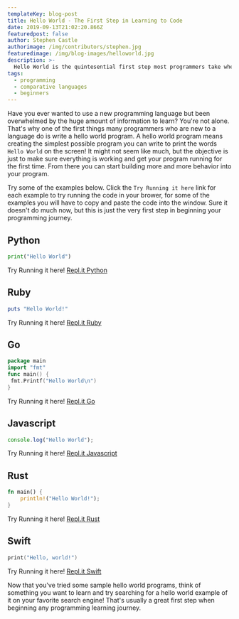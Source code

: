```yaml
---
templateKey: blog-post
title: Hello World - The First Step in Learning to Code
date: 2019-09-13T21:02:20.866Z
featuredpost: false
author: Stephen Castle
authorimage: /img/contributors/stephen.jpg
featuredimage: /img/blog-images/helloworld.jpg
description: >-
  Hello World is the quintesential first step most programmers take when learning a new topic. Let's look at hello world examples for 6 common programming languages.
tags:
  - programming
  - comparative languages
  - beginners
---
```


Have you ever wanted to use a new programming language but been overwhelmed by the huge amount of information to learn? You're not alone.
That's why one of the first things many programmers who are new to a language do is write a hello world program. A hello world program means
creating the simplest possible program you can write to print the words `Hello World` on the screen! It might not seem like much, but the objective is just
to make sure everything is working and get your program running for the first time. From there you can start building more and more behavior into your program.

Try some of the examples below. Click the `Try Running it here` link for each example to try running the code in your brower, for some of the examples you will have to copy and paste the code into the window.
Sure it doesn't do much now, but this is just the very first step in beginning your programming journey.

## Python

```python
print("Hello World")
```

Try Running it here! [Repl.it Python](https://repl.it/languages/python)

## Ruby

```ruby
puts "Hello World!"
```

Try Running it here! [Repl.it Ruby](https://repl.it/languages/ruby)

## Go

```go
package main
import "fmt"
func main() {
 fmt.Printf("Hello World\n")
}
```

Try Running it here! [Repl.it Go](https://repl.it/languages/go)

## Javascript

```javascript
console.log("Hello World");
```

Try Running it here! [Repl.it Javascript](https://repl.it/languages/javascript)

## Rust

```rust
fn main() {
    println!("Hello World!");
}
```

Try Running it here! [Repl.it Rust](https://repl.it/languages/rust)

## Swift

```swift
print("Hello, world!")
```

Try Running it here! [Repl.it Swift](https://repl.it/languages/swift)

Now that you've tried some sample hello world programs, think of something you want to learn and try searching for a hello world example of it on your favorite search engine! That's usually a great first step when beginning any programming learning journey.
